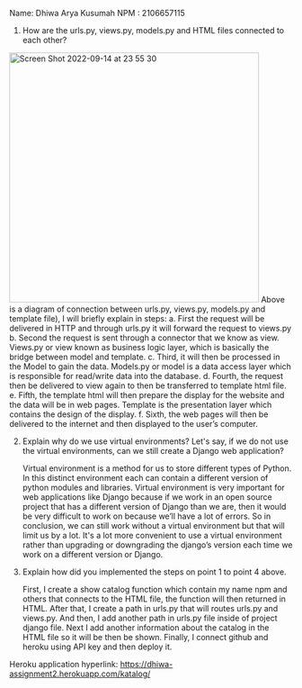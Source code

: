 Name: Dhiwa Arya Kusumah
NPM : 2106657115

1. How are the urls.py, views.py, models.py and HTML files connected to each other?

<img width="444" alt="Screen Shot 2022-09-14 at 23 55 30" src="https://user-images.githubusercontent.com/112459921/190216058-78d311ad-cf1a-4837-a4d7-c0768aeb0b6b.png">
Above is a diagram of connection between urls.py, views.py, models.py and template file), I will briefly explain in steps:
   a. First the request will be delivered in HTTP and through urls.py it will forward the request to views.py
   b. Second the request is sent through a connector that we know as view. Views.py or view known as business logic layer, which is basically the bridge         between model and template.
   c. Third, it will then be processed in the Model to gain the data. Models.py or model is a data access layer which is responsible for read/write data         into the database.
   d. Fourth, the request then be delivered to view again to then be transferred to template html file.
   e. Fifth, the template html will then prepare the display for the website and the data will be in web pages. Template is the presentation layer which         contains the design of the display.
   f. Sixth, the web pages will then be delivered to the internet and then displayed to the user’s computer.

2. Explain why do we use virtual environments? Let's say, if we do not use the virtual environments, can we still create a Django web application?

   Virtual environment is a method for us to store different types of Python. In this distinct environment each can contain a different version of python modules and libraries. Virtual environment is very important for web applications like Django because if we work in an open source project that has a different version of Django than we are, then it would be very difficult to work on because we’ll have a lot of errors. So in conclusion, we can still work without a virtual environment but that will limit us by a lot. It's a lot more convenient to use a virtual environment rather than upgrading or downgrading the django’s version each time we work on a different version or Django.
   
3. Explain how did you implemented the steps on point 1 to point 4 above.

   First, I create a show catalog function which contain my name npm and others that connects to the HTML file, the function will then returned in HTML. After that, I create a path in urls.py that will routes urls.py and views.py. And then, I add another path in urls.py file inside of project django file. Next I add another information about the catalog in the HTML file so it will be then be shown. Finally, I connect github and heroku using API key and then deploy it.
   
Heroku application hyperlink: https://dhiwa-assignment2.herokuapp.com/katalog/


